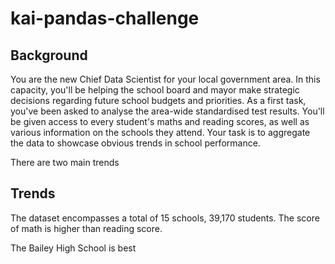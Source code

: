 # kai-pandas-challenge
## Background
You are the new Chief Data Scientist for your local government area. In this capacity, you'll be helping the school board and mayor make strategic decisions regarding future school budgets and priorities.
As a first task, you've been asked to analyse the area-wide standardised test results. You'll be given access to every student's maths and reading scores, as well as various information on the schools they attend. Your task is to aggregate the data to showcase obvious trends in school performance.

There are two main trends

## Trends
The dataset encompasses a total of 15 schools, 39,170 students. The score of math is higher than reading score.

The Bailey High School is best
